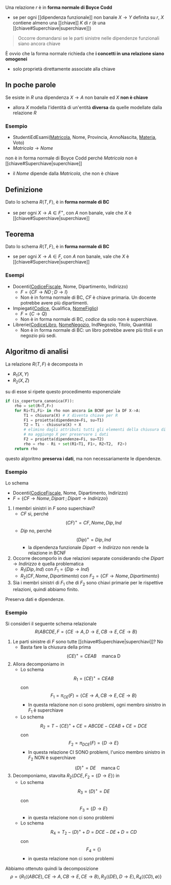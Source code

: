 Una relazione $r$ è in **forma normale di Boyce Codd**
- se per ogni [[dipendenza funzionale]] non banale $X\to Y$ definita su $r$, $X$ contiene almeno una [[chiave]] $K$ di $r$ (è una [[chiave#Superchiave|superchiave]])

> Occorre domandarsi se le parti sinistre nelle dipendenze funzionali siano ancora chiave

È ovvio che la forma normale richieda che **i concetti in una relazione siano omogenei**
- solo proprietà direttamente associate alla chiave

## In poche parole
Se esiste in $R$ una dipendenza $X\to A$ non banale ed $X$ **non è chiave**
- allora $X$ modella l'identità di un'entità **diversa** da quelle modellate dalla relazione $R$

### Esempio
- StudentiEdEsami(<u>Matricola</u>, Nome, Provincia, AnnoNascita, <u>Materia</u>, Voto)
- $Matricola\to Nome$

non è in forma normale di Boyce Codd perché $Matricola$ non è [[chiave#Superchiave|superchiave]]
- il $Nome$ dipende dalla $Matricola$, che non è chiave

## Definizione
Dato lo schema $R\langle T, F \rangle$, è in **forma normale di BC**
- se per ogni $X\to A\in F^{+}$, con $A$ non banale, vale che $X$ è [[chiave#Superchiave|superchiave]]

## Teorema
Dato lo schema $R\langle T, F \rangle$, è in **forma normale di BC**
- se per ogni $X\to A\in F$, con $A$ non banale, vale che $X$ è [[chiave#Superchiave|superchiave]]

### Esempi
- Docenti(<u>CodiceFiscale</u>, Nome, Dipartimento, Indirizzo)
	- $F=\{ CF\to ND\;; D\to I \}$
	- Non è in forma normale di BC, $CF$ è chiave primaria. Un docente potrebbe avere più dipartimenti.
- Impiegati(<u>Codice</u>, Qualifica, <u>NomeFiglio</u>)
	- $F = \{C\to Q\}$
	- Non è in forma normale di BC, $codice$ da solo non è superchiave.
- Librerie(<u>CodiceLibro</u>, <u>NomeNegozio</u>, IndNegozio, Titolo, Quantità)
	- Non è in forma normale di BC: un libro potrebbe avere più titoli e un negozio più sedi.

## Algoritmo di analisi
La relazione $R\langle T, F\rangle$ è decomposta in 
- $R_{1}(X,Y)$
- $R_{2}(X,Z)$

su di esse si ripete questo procedimento esponenziale

```py
if (is_copertura_canonica(F)):
	rho = set(R<T,F>)
	for Ri<Ti,Fi> in rho non ancora in BCNF per la DF X->A:
		T1 = chiusura(X) # X diventa chiave per R
		F1 = proietta(dipendenze=Fi, su=T1)
		T2 = Ti - chiusura(X) + X 
		# elimino dagli attributi tutti gli elementi della chiusura di X
		# ma aggiungo X per preservare i dati
		F2 = proietta(dipendenze=Fi, su=T2)
		rho = rho - Ri + set(R1<T1, F1>, R2<T2,  F2>)
	return rho
```

questo algoritmo **preserva i dati**, ma non necessariamente le dipendenze.

### Esempio
Lo schema 
- Docenti(<u>CodiceFiscale</u>, Nome, Dipartimento, Indirizzo)
- $F=\{CF\to Nome,Dipart\;;Dipart\to Indirizzo\}$

1. I membri sinistri in $F$ sono superchiavi?
	- $CF$ si, perché $$(CF)^{+} = CF,Nome,Dip,Ind$$
	- $Dip$ no, perché $$(Dip)^{+} = Dip, Ind$$
		- la dipendenza funzionale $Dipart\to Indirizzo$ non rende la relazione in BCNF
2. Occorre decomporlo in due relazioni separate considerando che $Dipart\to Indirizzo$ è quella problematica
	- $R_{1}(Dip, Ind)$ con $F_{1}=\{Dip \to Ind\}$
	- $R_{2}(CF, Nome, Dipartimento)$ con $F_{2} = \{CF\to Nome, Dipartimento\}$
3. Sia i membri sinistri di $F_{1}$ che di $F_{2}$ sono chiavi primarie per le rispettive relazioni, quindi abbiamo finito.

Preserva dati e dipendenze.

### Esempio
Si consideri il seguente schema relazionale $$R\langle ABCDE, F=\{ CE\to A, D\to E, CB\to E, CE\to B \}$$
1. Le parti sinistre di $F$ sono tutte [[chiave#Superchiave|superchiavi]]? No
	- Basta fare la chiusura della prima $$(CE)^{+}= CEAB\quad\text{manca D}$$
2. Allora decomponiamo in
	- Lo schema $$R_{1}= (CE)^{+}= CEAB$$ con $$F_{1}= \pi_{CE}(F) = \{ CE\to A, CB\to E, CE\to B \}$$
		- In questa relazione non ci sono problemi, ogni membro sinistro in $F_{1}$ è superchiave
	- Lo schema $$R_{2}= T - (CE)^{+} + CE = ABCDE - CEAB + CE = DCE$$ con $$F_{2}=\pi_{DCE}(F)=\{ D\to E \}$$
		- In questa relazione CI SONO problemi, l'unico membro sinistro in $F_{2}$ NON è superchiave $$(D)^{+}= DE\quad\text{manca C}$$
3. Decomponiamo, stavolta $R_{2}\langle DCE, F_{2}=\{ D \to E \}\rangle$ in
	- Lo schema $$R_{3} = (D)^{+} = DE$$ con $$F_{3}= \{ D\to E \}$$
		- in questa relazione non ci sono problemi
	- Lo schema $$R_{4} = T_{2} - (D)^{+} + D = DCE - DE + D = CD$$ con $$F_{4}= \{\}$$
		- in questa relazione non ci sono problemi

Abbiamo ottenuto quindi la decomposizione $$\rho = \{R_{1}\langle (ABCE), CE\to A, CB\to E, CE\to B\rangle,  R_{3}\langle(DE),  D\to E \rangle, R_{4}\langle(CD), \emptyset\rangle\}$$